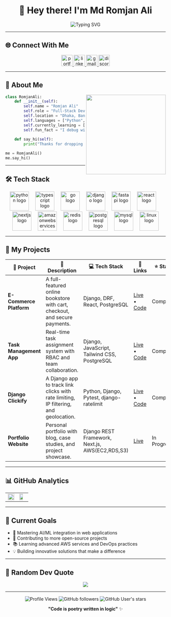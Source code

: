 # <div align="center">👋 Hey there! I'm Md Romjan Ali</div>

<div align="center">
  
  ![Typing SVG](https://readme-typing-svg.herokuapp.com/?font=Fira+Code:wght@700&pause=1000&color=FF1744&center=true&vCenter=true&width=600&lines=Full-Stack+Developer;Python+%26+React+Enthusiast;Building+Amazing+Web+Apps;Always+Learning+New+Tech!)
  
</div>


---

## 🌐 Connect With Me

<div align="center">
  <a href="https://www.romjanali.dev">
    <img src="https://img.shields.io/static/v1?message=Portfolio&logo=google-chrome&label=&color=FF1744&logoColor=white&labelColor=&style=for-the-badge" height="35" alt="portfolio logo" />
  </a>
  <a href="https://linkedin.com/in/romjanxr">
    <img src="https://img.shields.io/static/v1?message=LinkedIn&logo=linkedin&label=&color=0077B5&logoColor=white&labelColor=&style=for-the-badge" height="35" alt="linkedin logo"  />
  </a>
  <a href="mailto:romjanvr5@gmail.com">
    <img src="https://img.shields.io/static/v1?message=Gmail&logo=gmail&label=&color=D14836&logoColor=white&labelColor=&style=for-the-badge" height="35" alt="gmail logo"  />
  </a>
  <a href="https://discord.com/users/romjanxr">
    <img src="https://img.shields.io/static/v1?message=Discord&logo=discord&label=&color=7289DA&logoColor=white&labelColor=&style=for-the-badge" height="35" alt="discord logo"  />
  </a>
</div>

---

## 🚀 About Me

<img align="right" height="250" src="https://user-images.githubusercontent.com/74038190/229223263-cf2e4b07-2615-4f87-9c38-e37600f8381a.gif"  />

```python
class RomjanAli:
    def __init__(self):
        self.name = "Romjan Ali"
        self.role = "Full-Stack Developer"
        self.location = "Dhaka, Bangladesh"
        self.languages = ["Python", "TypeScript", "JavaScript"]
        self.currently_learning = ["AI/ML", "DevOps", "Cloud Architecture"]
        self.fun_fact = "I debug with print statements and I'm not ashamed! 🐛"
    
    def say_hi(self):
        print("Thanks for dropping by! Let's build something amazing together! 🚀")

me = RomjanAli()
me.say_hi()
```

---

## 🛠️ Tech Stack



<div align="center">
  <img src="https://skillicons.dev/icons?i=py" height="60" alt="python logo"  />
  <img width="12" />
  <img src="https://skillicons.dev/icons?i=ts" height="60" alt="typescript logo"  />
  <img width="12" />
  <img src="https://skillicons.dev/icons?i=go" height="60" alt="go logo"  />
  <img width="12" />
  <img src="https://skillicons.dev/icons?i=django" height="60" alt="django logo"  />
  <img width="12" />
  <img src="https://skillicons.dev/icons?i=fastapi" height="60" alt="fastapi logo"  />
  <img width="12" />
  <img src="https://skillicons.dev/icons?i=react" height="60" alt="react logo"  />
  <img width="12" />
  <img src="https://skillicons.dev/icons?i=nextjs" height="60" alt="nextjs logo"  />
  <img width="12" />
  <img src="https://skillicons.dev/icons?i=aws" height="60" alt="amazonwebservices logo"  />
  <img width="12" />
  <img src="https://skillicons.dev/icons?i=redis" height="60" alt="redis logo"  />
  <img width="12" />
  <img src="https://skillicons.dev/icons?i=postgres" height="60" alt="postgresql logo"  />
  <img width="12" />
  <img src="https://skillicons.dev/icons?i=mysql" height="60" alt="mysql logo"  />
  <img width="12" />
  <img src="https://skillicons.dev/icons?i=linux" height="60" alt="linux logo"  />
</div>

---

## 🌟 My Projects

<div align="center">

| 🎯 Project | 📝 Description | 💻 Tech Stack | 🔗 Links | ⭐ Status |
|------------|----------------|---------------|----------|-----------|
| **E-Commerce Platform** | A full-featured online bookstore with cart, checkout, and secure payments. | Django, DRF, React, PostgreSQL | [Live](https://restmart-client.vercel.app/) • [Code](https://github.com/romjanxr/restmart) | Completed |
| **Task Management App** | Real-time task assignment system with RBAC and team collaboration. | Django, JavaScript, Tailwind CSS, PostgreSQL | [Live](https://djtaskify.vercel.app/) • [Code](https://github.com/romjanxr/Taskify) | Completed |
| **Django Clickify** | A Django app to track link clicks with rate limiting, IP filtering, and geolocation. | Python, Django, Pytest, django-ratelimit | [Live](https://pypi.org/project/django-clickify/) • [Code](https://github.com/romjanxr/django-clickify) | Completed |
| **Portfolio Website** | Personal portfolio with blog, case studies, and project showcase. | Django REST Framework, Next.js, AWS(EC2,RDS,S3) | [Live](https://romjanali.dev) | In Progress |

</div>

---

## 📊 GitHub Analytics

<div align="center">
  <table>
    <tr>
      <td width="50%">
        <img src="https://github-readme-stats.vercel.app/api?username=romjanxr&show_icons=true&count_private=true&hide_border=true&theme=radical&bg_color=0d1117&title_color=ff1744&icon_color=ff1744&text_color=c9d1d9" style="width: 100%" />
      </td>
      <td width="50%">
        <img src="https://github-readme-stats.vercel.app/api/top-langs/?username=romjanxr&hide_border=true&layout=compact&theme=radical&bg_color=0d1117&title_color=ff1744&text_color=c9d1d9" style="width: 75%" />
      </td>
    </tr>
  </table>
</div>

---

## 🎯 Current Goals

- 🌱 Mastering AI/ML integration in web applications
- 🚀 Contributing to more open-source projects
- 📚 Learning advanced AWS services and DevOps practices
- 💡 Building innovative solutions that make a difference

---

## 💬 Random Dev Quote

<div align="center">
  <img src="https://quotes-github-readme.vercel.app/api?type=horizontal&theme=radical" />
</div>

---

<div align="center">
  
  ![Profile Views](https://komarev.com/ghpvc/?username=romjanxr&label=Profile%20Views&color=ff1744&style=flat-square)
  ![GitHub followers](https://img.shields.io/github/followers/romjanxr?label=Followers&style=flat-square&color=ff1744)
  ![GitHub User's stars](https://img.shields.io/github/stars/romjanxr?label=Total%20Stars&style=flat-square&color=ff1744)
  
  **"Code is poetry written in logic"** ✨
</div>
